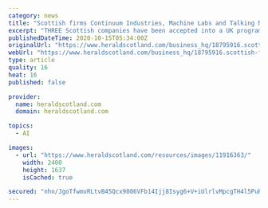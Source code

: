```yaml
---
category: news
title: "Scottish firms Continuum Industries, Machine Labs and Talking Medicines join UK artificial intelligence programme"
excerpt: "THREE Scottish companies have been accepted into a UK programme designed to champion and support the UK's leading artificial intelligence"
publishedDateTime: 2020-10-15T05:34:00Z
originalUrl: "https://www.heraldscotland.com/business_hq/18795916.scottish-firms-continuum-industries-machine-labs-talking-medicines-join-uk-artificial-intelligence-programme/"
webUrl: "https://www.heraldscotland.com/business_hq/18795916.scottish-firms-continuum-industries-machine-labs-talking-medicines-join-uk-artificial-intelligence-programme/"
type: article
quality: 16
heat: 16
published: false

provider:
  name: heraldscotland.com
  domain: heraldscotland.com

topics:
  - AI

images:
  - url: "https://www.heraldscotland.com/resources/images/11916363/"
    width: 2400
    height: 1637
    isCached: true

secured: "nhn/JgoTfwmvRLtvB45Qcx9006VFb14Ijj8Isyg6+V+iUlrlvMpcgTH4l5PuR1GzeI00ODrXEJTuyRROM2paLLIaHCLBuLZvNtbsdgjBIoyjtb/sT9uHSpDTCwEUUmPKq2ZL+IbtlVRH/falxNM65WvdkNOoVjUcvkR6bHGxcBE/G0urnkkHHe10cU/0uaAu4j4GAjZjnA+Fad04u+QAj07PGQEt1aMvtf+UkfVLZJp1REWFm5oI04W2lvs52rndlWSRFpMMPJb0WZcpFolyz80QjUT14P9Fl8Bpp15iEqpEzeFltrKl3h1VrzUYT5UEIS8jb8h8QZNJjtJFfn6wJpzqTRnjpiM3TiI9dlSzFbA=;PXxj4/11L/c8J8+hcv1HvA=="
---
```


